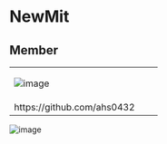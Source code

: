 # NewMit

## Member

<table>
<tr>
<td>      
  
![image](https://github.com/user-attachments/assets/c2c9186c-14a9-4a8d-9af4-0fc87bfc64e3)      
</td>

<td>  </td>
<td></td>
</tr>
<tr>
<td>https://github.com/ahs0432</td>
<td></td>
<td></td>
</tr>
</table>

![image](https://github.com/HaeZuo/NewMit/assets/66985977/97037fa8-861b-4ffe-87cf-496890c9e700)
